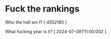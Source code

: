 # Fuck the rankings

Who the hell am I?
{ 4552185 }

What fucking year is it?
[ 2024-07-09T11:00:00Z ]
